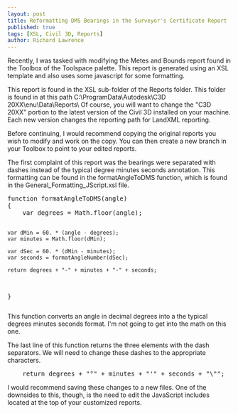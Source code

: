 ```yaml
---
layout: post
title: Reformatting DMS Bearings in the Surveyor's Certificate Report
published: true
tags: [XSL, Civil 3D, Reports]
author: Richard Lawrence
---
```

Recently, I was tasked with modifying the Metes and Bounds report found in the Toolbox of the Toolspace palette.  This report is generated using an XSL template and also uses some javascript for some formatting.

This report is found in the XSL sub-folder of the Reports folder.  This folder is found in at this path C:\ProgramData\Autodesk\C3D 20XX\enu\Data\Reports\  Of course, you will want to change the "C3D 20XX" portion to the latest version of the Civil 3D installed on your machine.  Each new version changes the reporting path for LandXML reporting.

Before continuing, I would recommend copying the original reports you wish to modify and work on the copy.  You can then create a new branch in your Toolbox to point to your edited reports.

The first complaint of this report was the bearings were separated with dashes instead of the typical degree minutes seconds annotation.  This formatting can be found in the formatAngleToDMS function, which is found in the General_Formatting_JScript.xsl file.

<div class="highlight"><pre>function formatAngleToDMS(angle)
{
	var degrees = Math.floor(angle);

	var dMin = 60. * (angle - degrees);
	var minutes = Math.floor(dMin);

	var dSec = 60. * (dMin - minutes);
	var seconds = formatAngleNumber(dSec);

	return degrees + "-" + minutes + "-" + seconds;
}</pre></div>

This function converts an angle in decimal degrees into a the typical degrees minutes seconds format. I'm not going to get into the math on this one.

The last line of this function returns the three elements with the dash separators.  We will need to change these dashes to the appropriate characters.

<div class="highlight"><pre>
	return degrees + "°" + minutes + "'" + seconds + "\"";
</pre></div>

I would recommend saving these changes to a new files.  One of the downsides to this, though, is the need to edit the JavaScript includes located at the top of your customized reports.
